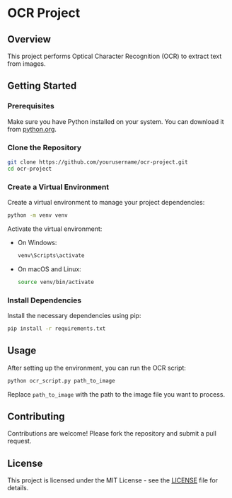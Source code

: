 # OCR Project

## Overview

This project performs Optical Character Recognition (OCR) to extract text from images.

## Getting Started

### Prerequisites

Make sure you have Python installed on your system. You can download it from [python.org](https://www.python.org/).

### Clone the Repository

```bash
git clone https://github.com/yourusername/ocr-project.git
cd ocr-project
```

### Create a Virtual Environment

Create a virtual environment to manage your project dependencies:

```bash
python -m venv venv
```

Activate the virtual environment:

- On Windows:

  ```bash
  venv\Scripts\activate
  ```

- On macOS and Linux:

  ```bash
  source venv/bin/activate
  ```

### Install Dependencies

Install the necessary dependencies using pip:

```bash
pip install -r requirements.txt
```

## Usage

After setting up the environment, you can run the OCR script:

```bash
python ocr_script.py path_to_image
```

Replace `path_to_image` with the path to the image file you want to process.

## Contributing

Contributions are welcome! Please fork the repository and submit a pull request.

## License

This project is licensed under the MIT License - see the [LICENSE](LICENSE) file for details.

